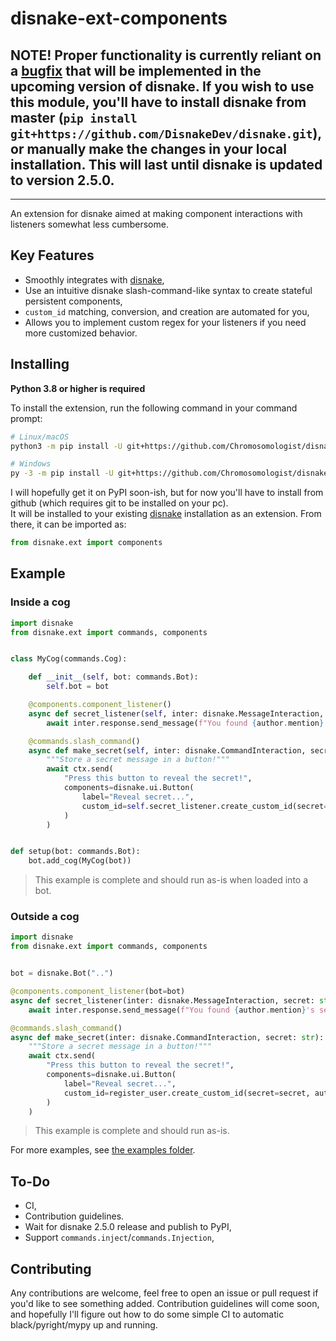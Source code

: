 disnake-ext-components
======================


**NOTE!**
Proper functionality is currently reliant on a [bugfix](https://github.com/DisnakeDev/disnake/pull/444) that will be implemented in the upcoming version of disnake. If you wish to use this module, you'll have to install disnake from master (`pip install git+https://github.com/DisnakeDev/disnake.git`), or manually make the changes in your local installation. This will last until disnake is updated to version 2.5.0.
---

---
An extension for disnake aimed at making component interactions with listeners somewhat less cumbersome.

Key Features
------------
- Smoothly integrates with [disnake](https://github.com/DisnakeDev/disnake),
- Use an intuitive disnake slash-command-like syntax to create stateful persistent components,
- `custom_id` matching, conversion, and creation are automated for you,
- Allows you to implement custom regex for your listeners if you need more customized behavior.

Installing
----------

**Python 3.8 or higher is required**

To install the extension, run the following command in your command prompt:

``` sh
# Linux/macOS
python3 -m pip install -U git+https://github.com/Chromosomologist/disnake-ext-components

# Windows
py -3 -m pip install -U git+https://github.com/Chromosomologist/disnake-ext-components
```
I will hopefully get it on PyPI soon-ish, but for now you'll have to install from github (which requires git to be installed on your pc).  
It will be installed to your existing [disnake](https://github.com/DisnakeDev/disnake) installation as an extension. From there, it can be imported as:

```py
from disnake.ext import components
```

Example
-------

### Inside a cog
```py
import disnake
from disnake.ext import commands, components


class MyCog(commands.Cog):

    def __init__(self, bot: commands.Bot):
        self.bot = bot

    @components.component_listener()
    async def secret_listener(self, inter: disnake.MessageInteraction, secret: str, author: disnake.Member):
        await inter.response.send_message(f"You found {author.mention}'s secret message: '{secret}'!")

    @commands.slash_command()
    async def make_secret(self, inter: disnake.CommandInteraction, secret: str):
        """Store a secret message in a button!"""
        await ctx.send(
            "Press this button to reveal the secret!",
            components=disnake.ui.Button(
                label="Reveal secret...",
                custom_id=self.secret_listener.create_custom_id(secret=secret, author=inter.author.id),
            )
        )


def setup(bot: commands.Bot):
    bot.add_cog(MyCog(bot))
```
> This example is complete and should run as-is when loaded into a bot.

### Outside a cog
```py
import disnake
from disnake.ext import commands, components


bot = disnake.Bot("..")

@components.component_listener(bot=bot)
async def secret_listener(inter: disnake.MessageInteraction, secret: str, author: disnake.Member):
    await inter.response.send_message(f"You found {author.mention}'s secret message: '{secret}'!")

@commands.slash_command()
async def make_secret(inter: disnake.CommandInteraction, secret: str):
    """Store a secret message in a button!"""
    await ctx.send(
        "Press this button to reveal the secret!",
        components=disnake.ui.Button(
            label="Reveal secret...",
            custom_id=register_user.create_custom_id(secret=secret, author=inter.author.id),
        )
    )
```
> This example is complete and should run as-is.

For more examples, see [the examples folder](https://github.com/Chromosomologist/disnake-ext-components/tree/master/examples).

To-Do
-----
- CI,
- Contribution guidelines.
- Wait for disnake 2.5.0 release and publish to PyPI,
- Support `commands.inject`/`commands.Injection`,

Contributing
------------
Any contributions are welcome, feel free to open an issue or pull request if you'd like to see something added. Contribution guidelines will come soon, and hopefully I'll figure out how to do some simple CI to automatic black/pyright/mypy up and running.
